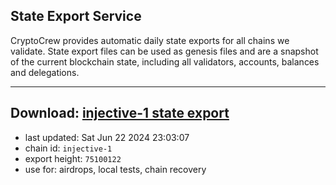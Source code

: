 ## State Export Service
CryptoCrew provides automatic daily state exports for all chains we validate. State export files can be used as genesis files and are a snapshot of the current blockchain state, including all validators, accounts, balances and delegations.

---
**Download: [injective-1 state export](https://dl-eu2.ccvalidators.com/SERVICE/injective/injective-1_export_75100122.json)**
---

- last updated: Sat Jun 22 2024 23:03:07
- chain id: `injective-1`
- export height: `75100122`
- use for: airdrops, local tests, chain recovery
